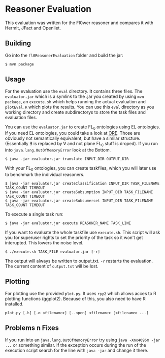 Reasoner Evaluation
===================

This evaluation was written for the Fl0wer reasoner and compares it with Hermit, JFact and Openllet.

Building
--------

Go into the `fl0ReasonerEvaluation` folder and build the jar:

```console
$ mvn package
```

Usage
-----

For the evaluation use the `eval` directory. It contains three files. The `evaluator.jar` which is a symlink to the .jar you created by using `mvn package`, an `execute.sh` which helps running the actual evaluation and `plotEval.R` which plots the results. You can use this `eval` directory as you working directory and create subdirectorys to store the task files and evaluation files.

You can use the `evaluator.jar` to create FL<sub>0</sub> ontologies using EL ontologies. If you need EL ontologies, you could take a look at [ORE](https://zenodo.org/record/10791).
Those are obviously not semantically equivalent, but have a similar structure. (Essentially &#8707; is replaced by &#8704; and not plane FL<sub>0</sub> stuff is droped). If you run into `java.lang.OutOfMemoryError` look at the Bottom.

```console
$ java -jar evaluator.jar translate INPUT_DIR OUTPUT_DIR
```

With your FL<sub>0</sub> ontologies, you can create taskfiles, which you will later use to benchmark the individual reasoners.

```console
$ java -jar evaluator.jar createClassification INPUT_DIR TASK_FILENAME TASK_COUNT TIMEOUT
$ java -jar evaluator.jar createSubsumption INPUT_DIR TASK_FILENAME TASK_COUNT TIMEOUT
$ java -jar evaluator.jar createSubsumerset INPUT_DIR TASK_FILENAME TASK_COUNT TIMEOUT
```

To execute a single task run:

```console
$ java -jar evaluator.jar execute REASONER_NAME TASK_LINE
```

If you want to evaluate the whole taskfile use `execute.sh`.
This script will ask you for superuser rights to set the priority 
of the task so it won't get interupted. This lowers the noise level.

```console
$ ./execute.sh TASK_FILE evaluator.jar [-r]
```
The output will always be written to output.txt.
`-r` restarts the evaluation. The current content of `output.txt` will be lost. 

Plotting
--------

For plotting use the provided `plot.py`. It uses `rpy2` which allows
acces to R plotting functions (ggplot2). Because of this, you also need
to have R installed.

```
plot.py [-h] [-o <filename>] [--open] <filename> [<filename> ...]
```

Problems n Fixes
----------------

If you run into an `java.lang.OutOfMemoryError` try using `java -Xmx4096m -jar ...` or something similar. 
If the exception occurs during the run of the execution script search for the line with `java -jar` and change it there.
